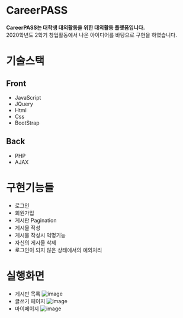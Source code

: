 # CareerPASS
**CareerPASS는 대학생 대외활동을 위한 대외활동 플랫폼입니다.**  
2020학년도 2학기 창업활동에서 나온 아이디어를 바탕으로 구현을 하였습니다.

# 기술스택
## Front
- JavaScript
- JQuery
- Html
- Css
- BootStrap

## Back
- PHP
- AJAX

# 구현기능들
- 로그인
- 회원가입
- 게시판 Pagination
- 게시물 작성
- 게시물 작성시 익명기능
- 자신의 게시물 삭제
- 로그인이 되지 않은 상태에서의 예외처리

# 실행화면
- 게시판 목록
![image](https://user-images.githubusercontent.com/51700274/124383286-a902b000-dd06-11eb-8a12-0b5ed502111d.png)  
- 글쓰기 페이지
![image](https://user-images.githubusercontent.com/51700274/124383297-b881f900-dd06-11eb-9997-e07880caf914.png)  
- 마이페이지
![image](https://user-images.githubusercontent.com/51700274/124383306-c5065180-dd06-11eb-8dea-5da6042d0c51.png)
